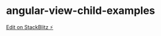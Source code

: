 # angular-view-child-examples

[Edit on StackBlitz ⚡️](https://stackblitz.com/edit/angular-view-child-examples-furetechnews)